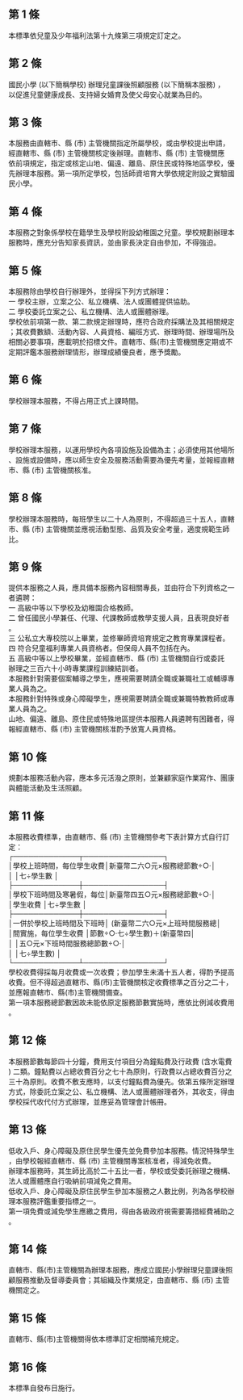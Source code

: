 第 1 條
-------
本標準依兒童及少年福利法第十九條第三項規定訂定之。

第 2 條
-------
國民小學 (以下簡稱學校) 辦理兒童課後照顧服務 (以下簡稱本服務) ，  
以促進兒童健康成長、支持婦女婚育及使父母安心就業為目的。

第 3 條
-------
本服務由直轄市、縣 (市) 主管機關指定所屬學校，或由學校提出申請，  
經直轄市、縣 (市) 主管機關核定後辦理。直轄市、縣 (市) 主管機關應  
依前項規定，指定或核定山地、偏遠、離島、原住民或特殊地區學校，優  
先辦理本服務。第一項所定學校，包括師資培育大學依規定附設之實驗國  
民小學。

第 4 條
-------
本服務之對象係學校在籍學生及學校附設幼稚園之兒童。學校規劃辦理本  
服務時，應充分告知家長資訊，並由家長決定自由參加，不得強迫。

第 5 條
-------
本服務除由學校自行辦理外，並得採下列方式辦理：  
一  學校主辦，立案之公、私立機構、法人或團體提供協助。  
二  學校委託立案之公、私立機構、法人或團體辦理。  
學校依前項第一款、第二款規定辦理時，應符合政府採購法及其相關規定  
；其收費數額、活動內容、人員資格、編班方式、辦理時間、辦理場所及  
相關必要事項，應載明於招標文件。直轄市、縣(市)主管機關應定期或不  
定期評鑑本服務辦理情形，辦理成績優良者，應予獎勵。

第 6 條
-------
學校辦理本服務，不得占用正式上課時間。

第 7 條
-------
學校辦理本服務，以運用學校內各項設施及設備為主；必須使用其他場所  
、設施或設備時，應以師生安全及服務活動需要為優先考量，並報經直轄  
市、縣 (市) 主管機關核准。

第 8 條
-------
學校辦理本服務時，每班學生以二十人為原則，不得超過三十五人，直轄  
市、縣 (市) 主管機關並應視活動型態、品質及安全考量，適度規範生師  
比。

第 9 條
-------
提供本服務之人員，應具備本服務內容相關專長，並由符合下列資格之一  
者遴聘：  
一  高級中等以下學校及幼稚園合格教師。  
二  曾任國民小學兼任、代理、代課教師或教學支援人員，且表現良好者  
    。  
三  公私立大專校院以上畢業，並修畢師資培育規定之教育專業課程者。  
四  符合兒童福利專業人員資格者。但保母人員不包括在內。  
五  高級中等以上學校畢業，並經直轄市、縣 (市) 主管機關自行或委託  
    辦理之三百六十小時專業課程訓練結訓者。  
本服務針對需要個案輔導之學生，應視需要聘請全職或兼職社工或輔導專  
業人員為之。  
本服務針對特殊或身心障礙學生，應視需要聘請全職或兼職特教教師或專  
業人員為之。  
山地、偏遠、離島、原住民或特殊地區提供本服務人員遴聘有困難者，得  
報經直轄市、縣 (市) 主管機關核准酌予放寬人員資格。

第 10 條
--------
規劃本服務活動內容，應本多元活潑之原則，並兼顧家庭作業寫作、團康  
與體能活動及生活照顧。

第 11 條
--------
本服務收費標準，由直轄市、縣 (市) 主管機關參考下表計算方式自行訂  
定：  
┌─────────────┬────────────────┐  
│學校上班時間，每位學生收費│新臺幣二六○元×服務總節數÷○‧│  
│                          │七÷學生數                      │  
├─────────────┼────────────────┤  
│學校下班時間及寒暑假，每位│新臺幣四五○元×服務總節數÷○‧│  
│學生收費                  │七÷學生數                      │  
├─────────────┼────────────────┤  
│一併於學校上班時間及下班時│ (新臺幣二六○元×上班時間服務總│  
│間實施，每位學生收費      │節數÷○‧七÷學生數)＋(新臺幣四│  
│                          │五○元×下班時間服務總節數÷○‧│  
│                          │七÷學生數)                     │  
└─────────────┴────────────────┘  
學校收費得採每月收費或一次收費；參加學生未滿十五人者，得酌予提高  
收費。但不得超過直轄市、縣(市)主管機關核定收費標準之百分之二十，  
並應報直轄市、縣(市)主管機關備查。  
第一項本服務總節數因故未能依原定服務節數實施時，應依比例減收費用  
。

第 12 條
--------
本服務節數每節四十分鐘，費用支付項目分為鐘點費及行政費 (含水電費  
) 二類。鐘點費以占總收費百分之七十為原則，行政費以占總收費百分之  
三十為原則。收費不敷支應時，以支付鐘點費為優先。依第五條所定辦理  
方式，除委託立案之公、私立機構、法人或團體辦理者外，其收支，得由  
學校採代收代付方式辦理，並應妥為管理會計帳冊。

第 13 條
--------
低收入戶、身心障礙及原住民學生優先並免費參加本服務。情況特殊學生  
，由學校報經直轄市、縣 (市) 主管機關專案核准者，得減免收費。  
辦理本服務時，其生師比高於二十五比一者，學校或受委託辦理之機構、  
法人或團體應自行吸納前項減免之費用。  
低收入戶、身心障礙及原住民學生參加本服務之人數比例，列為各學校辦  
理本服務評鑑重要指標之一。  
第一項免費或減免學生應繳之費用，得由各級政府視需要籌措經費補助之  
。

第 14 條
--------
直轄市、縣(市)主管機關為辦理本服務，應成立國民小學辦理兒童課後照  
顧服務推動及督導委員會；其組織及作業規定，由直轄市、縣 (市) 主管  
機關定之。

第 15 條
--------
直轄市、縣(市)主管機關得依本標準訂定相關補充規定。

第 16 條
--------
本標準自發布日施行。

